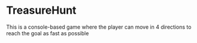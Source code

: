 # TreasureHunt
This is a console-based game where the player can move in 4 directions to reach the goal as fast as possible
